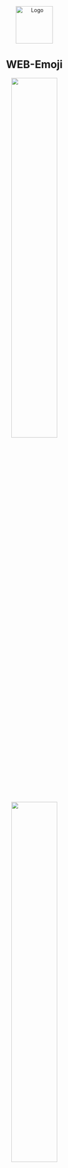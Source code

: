 <div align="center">
  <img alt="Logo" src="https://raw.githubusercontent.com/JIEJOE-Visual/web-emoji/main/封面.png" width="100" />
</div>
<h1 align="center">
  WEB-Emoji
</h1>

<div align="center">
  <div align="space-between">
    <img src="https://raw.githubusercontent.com/JIEJOE-Visual/web-emoji/main/png/呜呜呜.png" width="49.7%">
    <img src="https://raw.githubusercontent.com/JIEJOE-Visual/web-emoji/main/png/妙啊.png" width="49.7%">
    <img src="https://raw.githubusercontent.com/JIEJOE-Visual/web-emoji/main/png/抄了.png" width="49.7%">
    <img src="https://raw.githubusercontent.com/JIEJOE-Visual/web-emoji/main/png/适我不配.png" width="49.7%">
    <img src="https://raw.githubusercontent.com/JIEJOE-Visual/web-emoji/main/png/离谱.png" width="49.7%">
    <img src="https://raw.githubusercontent.com/JIEJOE-Visual/web-emoji/main/png/棒.png" width="49.7%">
    <img src="https://raw.githubusercontent.com/JIEJOE-Visual/web-emoji/main/png/赛博狗头.png" width="49.7%">
    <img src="https://raw.githubusercontent.com/JIEJOE-Visual/web-emoji/main/png/不知道.png" width="49.7%">
    <img src="https://raw.githubusercontent.com/JIEJOE-Visual/web-emoji/main/png/不演了.png" width="49.7%">
    <img src="https://raw.githubusercontent.com/JIEJOE-Visual/web-emoji/main/png/在线等.png" width="49.7%">
  </div>
</div>

<br>

## 📜 About this project
JIEJOE根据一些程序员的小梗、画了一些“前端专属”的表情包。<br>
想要使用的小伙伴可以直接下载png或者svg两种格式的图片，然后在任意地方结合场景使用即可。<br>
JIEJOE将字体以及设计工程文件也都进行了上传，想要二创、包括个性化修改的小伙伴可以直接编辑ai文件，当然，前提是你的电脑需要有Adobe Illustrator。<br>

<br>

## ✊️ Support me
这套表情包JIEJOE已经上传到了自己的B站账号，实际上小伙伴们直接使用表情包图片即可，但如果想要在B站平台使用专属充电表情的话，需要最低为JIEJOE充值6元的充电(6元是最低，没法在再设置了:[ )，感谢你的理解🌹<br>
PS: 赛博狗头因为属于二创表情、是在基础的狗头表情上衍生的，但狗头表情是有版权的，所以B站的赛博狗头没有通过审核，故小伙伴们没法在B站直接使用，实在抱歉

<div align="center">
  <div align="space-between">
    <img src="https://raw.githubusercontent.com/JIEJOE-Visual/web-emoji/main/screenshots/表情包预览.jpg" width="49.7%">
    <img src="https://raw.githubusercontent.com/JIEJOE-Visual/web-emoji/main/screenshots/充电预览.png" width="49.7%">
  </div>
</div>

如果你觉得这个项目还不错的话，欢迎你的**Fork**或**Star**，非常感谢🙇‍
